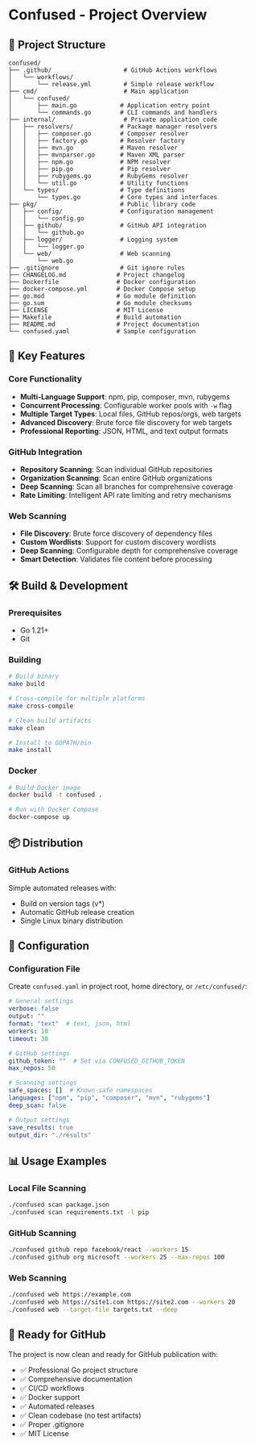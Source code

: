 # Confused - Project Overview

## 📁 Project Structure

```
confused/
├── .github/                    # GitHub Actions workflows
│   └── workflows/
│       └── release.yml         # Simple release workflow
├── cmd/                        # Main application
│   └── confused/
│       ├── main.go            # Application entry point
│       └── commands.go        # CLI commands and handlers
├── internal/                   # Private application code
│   ├── resolvers/             # Package manager resolvers
│   │   ├── composer.go        # Composer resolver
│   │   ├── factory.go         # Resolver factory
│   │   ├── mvn.go             # Maven resolver
│   │   ├── mvnparser.go       # Maven XML parser
│   │   ├── npm.go             # NPM resolver
│   │   ├── pip.go             # Pip resolver
│   │   ├── rubygems.go        # RubyGems resolver
│   │   └── util.go            # Utility functions
│   └── types/                 # Type definitions
│       └── types.go           # Core types and interfaces
├── pkg/                       # Public library code
│   ├── config/                # Configuration management
│   │   └── config.go
│   ├── github/                # GitHub API integration
│   │   └── github.go
│   ├── logger/                # Logging system
│   │   └── logger.go
│   └── web/                   # Web scanning
│       └── web.go
├── .gitignore                 # Git ignore rules
├── CHANGELOG.md              # Project changelog
├── Dockerfile                # Docker configuration
├── docker-compose.yml        # Docker Compose setup
├── go.mod                    # Go module definition
├── go.sum                    # Go module checksums
├── LICENSE                   # MIT License
├── Makefile                  # Build automation
├── README.md                 # Project documentation
└── confused.yaml             # Sample configuration
```

## 🚀 Key Features

### Core Functionality
- **Multi-Language Support**: npm, pip, composer, mvn, rubygems
- **Concurrent Processing**: Configurable worker pools with `-w` flag
- **Multiple Target Types**: Local files, GitHub repos/orgs, web targets
- **Advanced Discovery**: Brute force file discovery for web targets
- **Professional Reporting**: JSON, HTML, and text output formats

### GitHub Integration
- **Repository Scanning**: Scan individual GitHub repositories
- **Organization Scanning**: Scan entire GitHub organizations
- **Deep Scanning**: Scan all branches for comprehensive coverage
- **Rate Limiting**: Intelligent API rate limiting and retry mechanisms

### Web Scanning
- **File Discovery**: Brute force discovery of dependency files
- **Custom Wordlists**: Support for custom discovery wordlists
- **Deep Scanning**: Configurable depth for comprehensive coverage
- **Smart Detection**: Validates file content before processing

## 🛠️ Build & Development

### Prerequisites
- Go 1.21+
- Git

### Building
```bash
# Build binary
make build

# Cross-compile for multiple platforms
make cross-compile

# Clean build artifacts
make clean

# Install to GOPATH/bin
make install
```

### Docker
```bash
# Build Docker image
docker build -t confused .

# Run with Docker Compose
docker-compose up
```

## 📦 Distribution

### GitHub Actions
Simple automated releases with:
- Build on version tags (v*)
- Automatic GitHub release creation
- Single Linux binary distribution

## 🔧 Configuration

### Configuration File
Create `confused.yaml` in project root, home directory, or `/etc/confused/`:

```yaml
# General settings
verbose: false
output: ""
format: "text"  # text, json, html
workers: 10
timeout: 30

# GitHub settings
github_token: ""  # Set via CONFUSED_GITHUB_TOKEN
max_repos: 50

# Scanning settings
safe_spaces: []  # Known-safe namespaces
languages: ["npm", "pip", "composer", "mvn", "rubygems"]
deep_scan: false

# Output settings
save_results: true
output_dir: "./results"
```

## 📊 Usage Examples

### Local File Scanning
```bash
./confused scan package.json
./confused scan requirements.txt -l pip
```

### GitHub Scanning
```bash
./confused github repo facebook/react --workers 15
./confused github org microsoft --workers 25 --max-repos 100
```

### Web Scanning
```bash
./confused web https://example.com
./confused web https://site1.com https://site2.com --workers 20
./confused web --target-file targets.txt --deep
```

## 🎯 Ready for GitHub

The project is now clean and ready for GitHub publication with:
- ✅ Professional Go project structure
- ✅ Comprehensive documentation
- ✅ CI/CD workflows
- ✅ Docker support
- ✅ Automated releases
- ✅ Clean codebase (no test artifacts)
- ✅ Proper .gitignore
- ✅ MIT License
